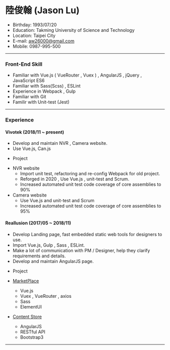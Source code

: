# 陸俊翰 (Jason Lu)
- Birthday: 1993/07/20
- Education: Takming University of Science and Technology
- Location: Taipei City
- E-mail: aw26000@gmail.com
- Mobile: 0987-995-500

<hr>

### Front-End Skill
- Familiar with Vue.js ( VueRouter , Vuex ) , AngularJS , jQuery , JavaScript ES6
- Familiar with Sass(Scss) , ESLint
- Experience in  Webpack , Gulp
- Familiar with Git
- Familir with Unit-test (Jest)
<hr>

### Experience

#### Vivotek (2018/11 ~ present)
- Develop and maintain NVR , Camera website.
- Use Vue.js, Can.js

* Project
- NVR website
  - Import unit test, refactoring and re-config Webpack for old project.
  - Reforged in 2020 , Use Vue.js , unit-test and Scrum.
  - Increased automated unit test code coverage of core assemblies to 90%
- Camera website
  - Use Vue.js and unit-test and Scrum
  - Increased automated unit test code coverage of core assemblies to 95%

#### Reallusion (2017/05 ~ 2018/11)
- Develop Landing page, fast embedded static web tools for designers to use.
- Import Vue.js, Gulp , Sass , ESLint.
- Make a lot of communication with PM / Designer, help they clarify requirements and details.
- Develop and maintain AngularJS page.

* Project
- [MarketPlace](https://marketplace.reallusion.com/)
  - Vue.js
  - Vuex , VueRouter , axios
  - Sass
  - ElementUI

- [Content Store](https://www.reallusion.com/contentstore/)
  - AngularJS
  - RESTful API
  - Bootstrap3
 
<hr>
